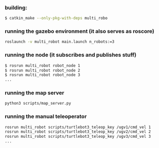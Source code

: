 ### building:

```bash
$ catkin_make --only-pkg-with-deps multi_robo
```

### running the gazebo environment (it also serves as roscore)

```bash
roslaunch -v multi_robot main.launch n_robots:=3
```

### running the node (it subscribes and publishes stuff)

```bash
$ rosrun multi_robot robot_node 1
$ rosrun multi_robot robot_node 2
$ rosrun multi_robot robot_node 3
...
```

### running the map server

```bash
python3 scripts/map_server.py
```

### running the manual teleoperator

```bash
rosrun multi_robot scripts/turtlebot3_teleop_key /ugv1/cmd_vel 1
rosrun multi_robot scripts/turtlebot3_teleop_key /ugv2/cmd_vel 2
rosrun multi_robot scripts/turtlebot3_teleop_key /ugv3/cmd_vel 3
...
```
